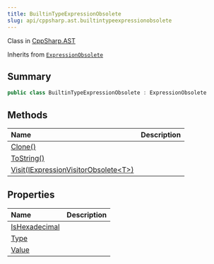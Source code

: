 ```yaml
---
title: BuiltinTypeExpressionObsolete
slug: api/cppsharp.ast.builtintypeexpressionobsolete
---
```

Class in [CppSharp.AST](/api/cppsharp/ast)

Inherits from [`ExpressionObsolete`](/api/cppsharp/ast/expressionobsolete)

## Summary



```csharp
public class BuiltinTypeExpressionObsolete : ExpressionObsolete
```

## Methods

|Name|Description|
|:---|:---|
|[Clone\(\)](/api/cppsharp/ast/builtintypeexpressionobsolete/clone)||
|[ToString\(\)](/api/cppsharp/ast/builtintypeexpressionobsolete/tostring)||
|[Visit\(IExpressionVisitorObsolete\<T\>\)](/api/cppsharp/ast/builtintypeexpressionobsolete/visit)||

## Properties

|Name|Description|
|:---|:---|
|[IsHexadecimal](/api/cppsharp/ast/builtintypeexpressionobsolete/ishexadecimal)||
|[Type](/api/cppsharp/ast/builtintypeexpressionobsolete/type)||
|[Value](/api/cppsharp/ast/builtintypeexpressionobsolete/value)||

